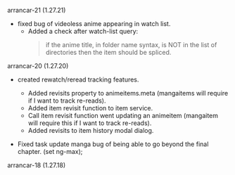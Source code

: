 arrancar-21 (1.27.21)
- fixed bug of videoless anime appearing in watch list.
  - Added a check after watch-list query:
    > if the anime title, in folder name syntax, is NOT in the list of directories
      then the item should be spliced.

arrancar-20 (1.27.20)
- created rewatch/reread tracking features.
  - Added revisits property to animeitems.meta (mangaitems will require if I want to track re-reads).
  - Added item revisit function to item service.
  - Call item revisit function went updating an animeitem (mangaitem will require this if I want to track re-reads).
  - Added revisits to item history modal dialog.

- Fixed task update manga bug of being able to go beyond the final chapter. (set ng-max);

arrancar-18 (1.27.18)
